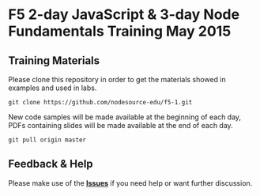 # F5 2-day JavaScript & 3-day Node Fundamentals Training May 2015

## Training Materials

Please clone this repository in order to get the materials showed in examples and used in labs.

```
git clone https://github.com/nodesource-edu/f5-1.git
```

New code samples will be made available at the beginning of each day, PDFs containing slides will be made available at
the end of each day.

```
git pull origin master
```

## Feedback & Help

Please make use of the **[Issues](https://github.com/nodesource-edu/f5-1/issues)** if you need help or want further discussion.

